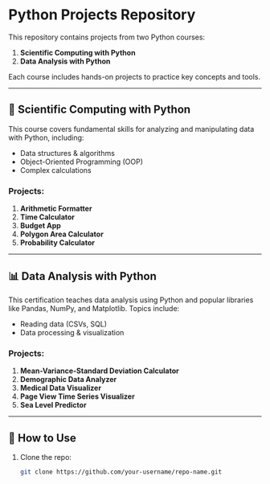 # Python Projects Repository

This repository contains projects from two Python courses:  
1. **Scientific Computing with Python**  
2. **Data Analysis with Python**  

Each course includes hands-on projects to practice key concepts and tools.

---

## 🔬 Scientific Computing with Python

This course covers fundamental skills for analyzing and manipulating data with Python, including:  
- Data structures & algorithms  
- Object-Oriented Programming (OOP)  
- Complex calculations  

### Projects:
1. **Arithmetic Formatter**  
2. **Time Calculator**  
3. **Budget App**  
4. **Polygon Area Calculator**  
5. **Probability Calculator**  

---

## 📊 Data Analysis with Python

This certification teaches data analysis using Python and popular libraries like Pandas, NumPy, and Matplotlib. Topics include:  
- Reading data (CSVs, SQL)  
- Data processing & visualization  

### Projects:
1. **Mean-Variance-Standard Deviation Calculator**  
2. **Demographic Data Analyzer**  
3. **Medical Data Visualizer**  
4. **Page View Time Series Visualizer**  
5. **Sea Level Predictor**  

---

## 🚀 How to Use
1. Clone the repo:  
   ```bash
   git clone https://github.com/your-username/repo-name.git

